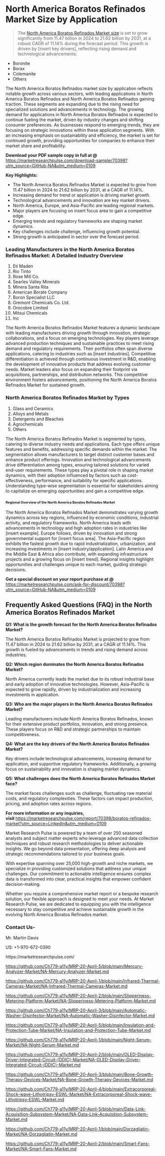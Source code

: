 <h1>North America Boratos Refinados Market&nbsp;Size by Application</h1><blockquote><p>The <a href="https://marketresearchpulse.com/download-sample/70398?utm_source=GitHub-NA&amp;utm_medium=0109">North America Boratos Refinados Market size</a> is set to grow significantly from 11.47 billion in 2024 to 21.62 billion by 2031, at a robust CAGR of 11.14% during the forecast period. This growth is driven by [insert key drivers], reflecting rising demand and technological advancements.</p></blockquote><ul><li>Boronite<li> Borax<li> Colemanite<li> Others</li></ul><p>The North America Boratos Refinados market size by application reflects notable growth across various sectors, with leading applications in North America Boratos Refinados and North America Boratos Refinados gaining traction. These segments are expanding due to the rising need for specialized solutions and advancements in technology. The growing demand for applications in North America Boratos Refinados is expected to continue fueling the market, driven by industry changes and shifting consumer preferences. As businesses respond to emerging trends, they are focusing on strategic innovations within these application segments. With an increasing emphasis on sustainability and efficiency, the market is set for continued growth, providing opportunities for companies to enhance their market share and profitability.</p><p><strong>Download your PDF sample copy in full at @ </strong><a href="https://marketresearchpulse.com/download-sample/70398?utm_source=GitHub-NA&amp;utm_medium=0109">https://marketresearchpulse.com/download-sample/70398?utm_source=GitHub-NA&amp;utm_medium=0109</a></p><p><strong>Key Highlights: </strong></p><ul><li>The North America Boratos Refinados Market is expected to grow from 11.47 billion in 2024 to 21.62 billion by 2031, at a CAGR of 11.14%.</li><li>Increasing demand for trend or application is driving market growth.</li><li>Technological advancements and innovation are key market drivers.</li><li>North America, Europe, and Asia-Pacific are leading regional markets.</li><li>Major players are focusing on insert focus area to gain a competitive edge.</li><li>Emerging trends and regulatory frameworks are shaping market dynamics.</li><li>Key challenges include challenge, influencing growth potential.</li><li>Strong growth is anticipated in sector over the forecast period.</li></ul><h3>Leading Manufacturers in the North America Boratos Refinados Market: A Detailed Industry Overview</h3><ol><li>Eti Maden</li><li>Rio Tinto</li><li>Rose Mill Co.</li><li>Searles Valley Minerals</li><li>Minera Santa Rita</li><li>American Borate Company</li><li>Boron Specialist LLC</li><li>Gremont Chemicals Co. Ltd.</li><li>Orocobre Limited</li><li>Mitsui Chemicals</li><li>Inc</li></ol><div class="flex max-w-full flex-col flex-grow"><div class="min-h-8 text-message flex w-full flex-col items-end gap-2 whitespace-normal break-words [.text-message+&amp;]:mt-5" dir="auto" data-message-author-role="assistant" data-message-id="fd8432e4-4910-450d-b182-61b7bfb0a01f" data-message-model-slug="gpt-4o"><div class="flex w-full flex-col gap-1 empty:hidden first:pt-[3px]"><div class="markdown prose w-full break-words dark:prose-invert light"><p>The North America Boratos Refinados Market features a dynamic landscape with leading manufacturers driving growth through innovation, strategic collaborations, and a focus on emerging technologies. Key players leverage advanced production techniques and sustainable practices to meet rising demand and regulatory requirements. Their portfolios often span diverse applications, catering to industries such as [insert industries]. Competitive differentiation is achieved through continuous investment in R&amp;D, enabling the development of innovative products that address evolving customer needs. Market leaders also focus on expanding their footprint via acquisitions, partnerships, and distribution networks. This competitive environment fosters advancements, positioning the North America Boratos Refinados Market for sustained growth.</p></div></div></div></div><h3>North America Boratos Refinados Market by Types</h3><ol><li>Glass and Ceramics<li> Alloys and Metals<li> Detergents and Bleaches<li> Agrochemicals<li> Others</li></ol><div class="flex max-w-full flex-col flex-grow"><div class="min-h-8 text-message flex w-full flex-col items-end gap-2 whitespace-normal break-words [.text-message+&amp;]:mt-5" dir="auto" data-message-author-role="assistant" data-message-id="084470be-0bb7-4664-bddf-5156b4f41249" data-message-model-slug="gpt-4o-mini"><div class="flex w-full flex-col gap-1 empty:hidden first:pt-[3px]"><div class="markdown prose w-full break-words dark:prose-invert light"><p>The North America Boratos Refinados Market is segmented by types, catering to diverse industry needs and applications. Each type offers unique features and benefits, addressing specific demands within the market. The segmentation allows manufacturers to target distinct customer bases and enhance product offerings. Innovation and technological advancements drive differentiation among types, ensuring tailored solutions for varied end-user requirements. These types play a pivotal role in shaping market dynamics, with their adoption influenced by factors such as cost-effectiveness, performance, and suitability for specific applications. Understanding type-wise segmentation is essential for stakeholders aiming to capitalize on emerging opportunities and gain a competitive edge.</p></div></div></div></div><h3><span style="font-size: 11px;">Regional Overview of the North America Boratos Refinados Market</span></h3><div class="flex max-w-full flex-col flex-grow"><div class="min-h-8 text-message flex w-full flex-col items-end gap-2 whitespace-normal break-words [.text-message+&amp;]:mt-5" dir="auto" data-message-author-role="assistant" data-message-id="e9038762-ce64-4e30-91c9-9bd413514231" data-message-model-slug="gpt-4o-mini"><div class="flex w-full flex-col gap-1 empty:hidden first:pt-[3px]"><div class="markdown prose w-full break-words dark:prose-invert light"><p>The North America Boratos Refinados Market demonstrates varying growth dynamics across key regions, influenced by economic conditions, industrial activity, and regulatory frameworks. North America leads with advancements in technology and high adoption rates in industries like [insert example]. Europe follows, driven by innovation and strong governmental support for [insert focus area]. The Asia-Pacific region exhibits the fastest growth due to rapid industrialization, urbanization, and increasing investments in [insert industry/application]. Latin America and the Middle East &amp; Africa also contribute, with expanding infrastructure projects and a growing focus on [insert trend]. Regional insights highlight opportunities and challenges unique to each market, guiding strategic decisions.</p></div></div></div></div><p><strong>Get a special discount on your report purchase at @ </strong><a href="https://marketresearchpulse.com/ask-for-discount/70398?utm_source=GitHub-NA&amp;utm_medium=0109">https://marketresearchpulse.com/ask-for-discount/70398?utm_source=GitHub-NA&amp;utm_medium=0109</a></p><h2>Frequently Asked Questions (FAQ) in the North America Boratos Refinados Market</h2><p><strong>Q1: What is the growth forecast for the North America Boratos Refinados Market?</strong></p><p>The North America Boratos Refinados Market is projected to grow from 11.47 billion in 2024 to 21.62 billion by 2031, at a CAGR of 11.14%. This growth is fueled by advancements in trends and rising demand across industries.</p><p><strong>Q2: Which region dominates the North America Boratos Refinados Market?</strong></p><p>North America currently leads the market due to its robust industrial base and early adoption of innovative technologies. However, Asia-Pacific is expected to grow rapidly, driven by industrialization and increasing investments in application.</p><p><strong>Q3: Who are the major players in the North America Boratos Refinados Market?</strong></p><p>Leading manufacturers include North America Boratos Refinados, known for their extensive product portfolios, innovation, and strong presence. These players focus on R&amp;D and strategic partnerships to maintain competitiveness.</p><p><strong>Q4: What are the key drivers of the North America Boratos Refinados Market?</strong></p><p>Key drivers include technological advancements, increasing demand for application, and supportive regulatory frameworks. Additionally, a growing focus on sustainability and innovation is shaping market dynamics.</p><p><strong>Q5: What challenges does the North America Boratos Refinados Market face?</strong></p><p>The market faces challenges such as challenge, fluctuating raw material costs, and regulatory complexities. These factors can impact production, pricing, and adoption rates across regions.</p><p><strong>For more information or any inquiries, visit&nbsp;</strong><a href="https://marketresearchpulse.com/report/70398/boratos-refinados-market?utm_source=Linkedin&utm_medium=0109">https://marketresearchpulse.com/report/70398/boratos-refinados-market?utm_source=Linkedin&utm_medium=0109</a></p><p>Market Research Pulse is powered by a team of over 250 seasoned analysts and subject matter experts who leverage advanced data collection techniques and robust research methodologies to deliver actionable insights. We go beyond data presentation, offering deep analysis and strategic recommendations tailored to your business goals.</p><p>With expertise spanning over 25,000 high-growth and niche markets, we specialize in providing customized solutions that address your unique challenges. Our commitment to actionable intelligence ensures complex data is transformed into clear, practical insights that empower confident decision-making.</p><p>Whether you require a comprehensive market report or a bespoke research solution, our flexible approach is designed to meet your needs. At Market Research Pulse, we are dedicated to equipping you with the intelligence necessary to stay competitive and achieve sustainable growth in the evolving North America Boratos Refinados market.</p><h3><strong>Contact Us-</strong></h3><p>Mr. Martin Davis</p><p>US: +1-970-672-0390</p><p>https://marketresearchpulse.com/</p><p><a href="https://github.com/Ch779-a11y/MRP-20-April-5/blob/main/Mercury-Analyzer-Market/NA-Mercury-Analyzer-Market.md">https://github.com/Ch779-a11y/MRP-20-April-5/blob/main/Mercury-Analyzer-Market/NA-Mercury-Analyzer-Market.md</a></p><p><a href="https://github.com/Ch779-a11y/MRP-20-April-1/blob/main/Infrared-Thermal-Cameras-Market/NA-Infrared-Thermal-Cameras-Market.md">https://github.com/Ch779-a11y/MRP-20-April-1/blob/main/Infrared-Thermal-Cameras-Market/NA-Infrared-Thermal-Cameras-Market.md</a></p><p><a href="https://github.com/Ch779-a11y/MRP-20-April-2/blob/main/Slipperiness-Metering-Platform-Market/NA-Slipperiness-Metering-Platform-Market.md">https://github.com/Ch779-a11y/MRP-20-April-2/blob/main/Slipperiness-Metering-Platform-Market/NA-Slipperiness-Metering-Platform-Market.md</a></p><p><a href="https://github.com/Ch779-a11y/MRP-20-April-3/blob/main/Automatic-Washer-Disinfector-Market/NA-Automatic-Washer-Disinfector-Market.md">https://github.com/Ch779-a11y/MRP-20-April-3/blob/main/Automatic-Washer-Disinfector-Market/NA-Automatic-Washer-Disinfector-Market.md</a></p><p><a href="https://github.com/Ch779-a11y/MRP-20-April-5/blob/main/Insulation-and-Protection-Tube-Market/NA-Insulation-and-Protection-Tube-Market.md">https://github.com/Ch779-a11y/MRP-20-April-5/blob/main/Insulation-and-Protection-Tube-Market/NA-Insulation-and-Protection-Tube-Market.md</a></p><p><a href="https://github.com/Ch779-a11y/MRP-20-April-1/blob/main/Night-Serum-Market/NA-Night-Serum-Market.md">https://github.com/Ch779-a11y/MRP-20-April-1/blob/main/Night-Serum-Market/NA-Night-Serum-Market.md</a></p><p><a href="https://github.com/Ch779-a11y/MRP-20-April-2/blob/main/OLED-Display-Driver-Integrated-Circuit-(DDIC)-Market/NA-OLED-Display-Driver-Integrated-Circuit-(DDIC)-Market.md">https://github.com/Ch779-a11y/MRP-20-April-2/blob/main/OLED-Display-Driver-Integrated-Circuit-(DDIC)-Market/NA-OLED-Display-Driver-Integrated-Circuit-(DDIC)-Market.md</a></p><p><a href="https://github.com/Ch779-a11y/MRP-20-April-3/blob/main/Bone-Growth-Therapy-Devices-Market/NA-Bone-Growth-Therapy-Devices-Market.md">https://github.com/Ch779-a11y/MRP-20-April-3/blob/main/Bone-Growth-Therapy-Devices-Market/NA-Bone-Growth-Therapy-Devices-Market.md</a></p><p><a href="https://github.com/Ch779-a11y/MRP-20-April-4/blob/main/Extracorporeal-Shock-wave-Lithotripsy-ESWL-Market/NA-Extracorporeal-Shock-wave-Lithotripsy-ESWL-Market.md">https://github.com/Ch779-a11y/MRP-20-April-4/blob/main/Extracorporeal-Shock-wave-Lithotripsy-ESWL-Market/NA-Extracorporeal-Shock-wave-Lithotripsy-ESWL-Market.md</a></p><p><a href="https://github.com/Ch779-a11y/MRP-20-April-5/blob/main/Data-Link-Acquisition-Subsystem-Market/NA-Data-Link-Acquisition-Subsystem-Market.md">https://github.com/Ch779-a11y/MRP-20-April-5/blob/main/Data-Link-Acquisition-Subsystem-Market/NA-Data-Link-Acquisition-Subsystem-Market.md</a></p><p><a href="https://github.com/Ch779-a11y/MRP-20-April-1/blob/main/Dorzagliatin-Market/NA-Dorzagliatin-Market.md">https://github.com/Ch779-a11y/MRP-20-April-1/blob/main/Dorzagliatin-Market/NA-Dorzagliatin-Market.md</a></p><p><a href="https://github.com/Ch779-a11y/MRP-20-April-2/blob/main/Smart-Fans-Market/NA-Smart-Fans-Market.md">https://github.com/Ch779-a11y/MRP-20-April-2/blob/main/Smart-Fans-Market/NA-Smart-Fans-Market.md</a></p>
